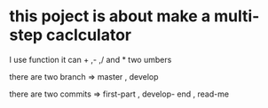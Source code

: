 # this poject is about make a multi-step caclculator
I use function 
it can + ,- ,/ and *  two umbers

there are two branch => master , develop

there are two commits => first-part , develop- end , read-me
